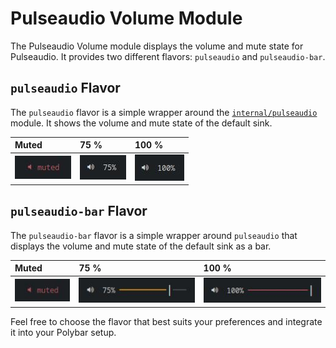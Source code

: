 # Pulseaudio Volume Module

The Pulseaudio Volume module displays the volume and mute state for Pulseaudio. It provides two different flavors: `pulseaudio` and `pulseaudio-bar`.

## `pulseaudio` Flavor

The `pulseaudio` flavor is a simple wrapper around the [`internal/pulseaudio`](https://github.com/polybar/polybar/wiki/Module:-pulseaudio) module. It shows the volume and mute state of the default sink.

| Muted                                                                                                                  | 75 %                                                                                                                | 100 %                                                                                                                |
| :--------------------------------------------------------------------------------------------------------------------- | :------------------------------------------------------------------------------------------------------------------ | :------------------------------------------------------------------------------------------------------------------- |
| ![](https://github.com/ulises-jeremias/dotfiles/blob/master/docs/images/polybar/modules/pulseaudio-muted.jpg?raw=true) | ![](https://github.com/ulises-jeremias/dotfiles/blob/master/docs/images/polybar/modules/pulseaudio-75.jpg?raw=true) | ![](https://github.com/ulises-jeremias/dotfiles/blob/master/docs/images/polybar/modules/pulseaudio-100.jpg?raw=true) |

## `pulseaudio-bar` Flavor

The `pulseaudio-bar` flavor is a simple wrapper around `pulseaudio` that displays the volume and mute state of the default sink as a bar.

| Muted                                                                                                                  | 75 %                                                                                                                    | 100 %                                                                                                                    |
| :--------------------------------------------------------------------------------------------------------------------- | :---------------------------------------------------------------------------------------------------------------------- | :----------------------------------------------------------------------------------------------------------------------- |
| ![](https://github.com/ulises-jeremias/dotfiles/blob/master/docs/images/polybar/modules/pulseaudio-muted.jpg?raw=true) | ![](https://github.com/ulises-jeremias/dotfiles/blob/master/docs/images/polybar/modules/pulseaudio-bar-75.jpg?raw=true) | ![](https://github.com/ulises-jeremias/dotfiles/blob/master/docs/images/polybar/modules/pulseaudio-bar-100.jpg?raw=true) |

Feel free to choose the flavor that best suits your preferences and integrate it into your Polybar setup.
